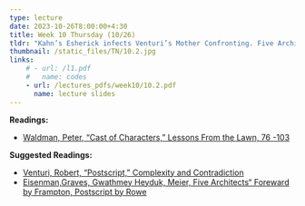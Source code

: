 ```yaml
---
type: lecture
date: 2023-10-26T8:00:00+4:30
title: Week 10 Thursday (10/26)
tldr: "Kahn’s Esherick infects Venturi’s Mother Confronting. Five Architects, Architecture Parlante"
thumbnail: /static_files/TN/10.2.jpg
links: 
    # - url: /l1.pdf
    #   name: codes
    - url: /lectures_pdfs/week10/10.2.pdf
      name: lecture slides
---
```

**Readings:**
- [Waldman, Peter, “Cast of Characters,” Lessons From the Lawn, 76 -103](/readings_pdfs/week10/TH/r1.pdf)

**Suggested Readings:**
- [Venturi, Robert, “Postscript,” Complexity and Contradiction](/readings_pdfs/week10/TH/r2.pdf)
- [Eisenman,Graves, Gwathmey Heyduk, Meier, Five Architects“ Foreward by Frampton, Postscript by Rowe](/readings_pdfs/week10/TH/r3.pdf)


